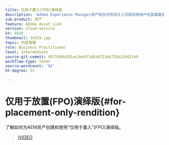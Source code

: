 ```yaml
---
title: 仅用于置入(FPO)演绎版
description: 'Adobe Experience Manager资产现在可供设计人员和创意用户在其最喜爱的Adobe Creative Cloud桌面应用程序中使用。 适用于Adobe Creative Cloud企业的Adobe资产链接扩展了在Adobe Photoshop、InDesign和Illustrator等Creative Cloud工具中搜索和浏览、排序、预览、上传资产、签出、修改、签入和查看AEM资产的元数据的功能。 '
sub-product: 资产
feature: Adobe Asset Link
version: cloud-service
kt: 4916
thumbnail: 34259.jpg
topic: 内容管理
role: Business Practitioner
level: Intermediate
source-git-commit: d9714b9a291ec3ee5f3dba9723de72bb120d2149
workflow-type: tm+mt
source-wordcount: '92'
ht-degree: 5%

---
```



# 仅用于放置(FPO)演绎版{#for-placement-only-rendition}

了解如何为AEM资产创建和使用“仅用于置入”(FPO)演绎版。

>[!VIDEO](https://video.tv.adobe.com/v/34259/?quality=12)